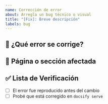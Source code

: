 ```yaml
---
name: Corrección de error
about: Arregla un bug técnico o visual
title: "[Fix]: Breve descripción"
labels: bug
---
```


## 🐛 ¿Qué error se corrige?

## 📍 Página o sección afectada

## ✅ Lista de Verificación

- [ ] El error fue reproducido antes del cambio
- [ ] Probé que está corregido en `docsify serve`
